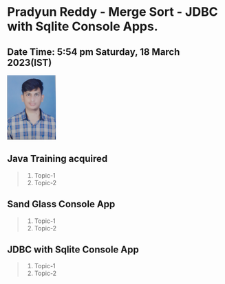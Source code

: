 # Pradyun Reddy - Merge Sort - JDBC with Sqlite Console Apps.

## Date  Time:  5:54 pm Saturday, 18 March 2023(IST)

![Pradyun Reddy|150x1500](.\Documentation\Images\Pradyun.PNG)


## Java Training acquired
 
> 1. Topic-1
> 1. Topic-2
 
## Sand Glass Console App
 
> 1. Topic-1
> 1. Topic-2
 
## JDBC with Sqlite Console App
 
> 1. Topic-1
> 1. Topic-2